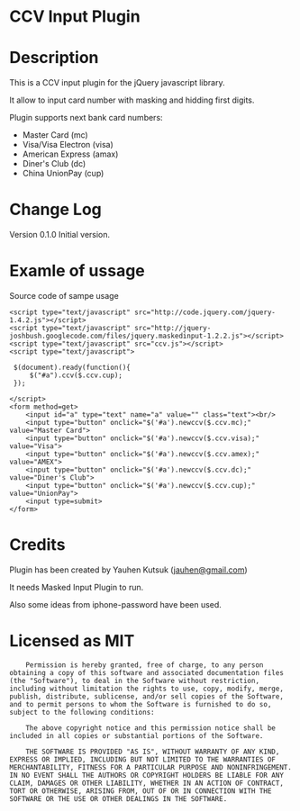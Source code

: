 CCV Input Plugin
================

Description
===========

This is a CCV input plugin for the jQuery javascript library.

It allow to input card number with masking and hidding first digits.

Plugin supports next bank card numbers:
- Master Card (mc)
- Visa/Visa Electron (visa)
- American Express (amax)
- Diner's Club (dc)
- China UnionPay (cup)

Change Log
==========

Version 0.1.0
Initial version.

Examle of ussage
================

Source code of sampe usage

    <script type="text/javascript" src="http://code.jquery.com/jquery-1.4.2.js"></script>
    <script type="text/javascript" src="http://jquery-joshbush.googlecode.com/files/jquery.maskedinput-1.2.2.js"></script>
    <script type="text/javascript" src="ccv.js"></script>
    <script type="text/javascript">

     $(document).ready(function(){
         $("#a").ccv($.ccv.cup);
     });

    </script>
    <form method=get>
        <input id="a" type="text" name="a" value="" class="text"><br/>
        <input type="button" onclick="$('#a').newccv($.ccv.mc);" value="Master Card">
        <input type="button" onclick="$('#a').newccv($.ccv.visa);" value="Visa">
        <input type="button" onclick="$('#a').newccv($.ccv.amex);" value="AMEX">
        <input type="button" onclick="$('#a').newccv($.ccv.dc);" value="Diner's Club">
        <input type="button" onclick="$('#a').newccv($.ccv.cup);" value="UnionPay">
        <input type=submit> 
    </form>

Credits
=======

Plugin has been created by Yauhen Kutsuk (jauhen@gmail.com)

It needs Masked Input Plugin to run.

Also some ideas from iphone-password have been used.

Licensed as MIT
===============

		Permission is hereby granted, free of charge, to any person obtaining a copy of this software and associated documentation files (the "Software"), to deal in the Software without restriction, including without limitation the rights to use, copy, modify, merge, publish, distribute, sublicense, and/or sell copies of the Software, and to permit persons to whom the Software is furnished to do so, subject to the following conditions:

		The above copyright notice and this permission notice shall be included in all copies or substantial portions of the Software.

		THE SOFTWARE IS PROVIDED "AS IS", WITHOUT WARRANTY OF ANY KIND, EXPRESS OR IMPLIED, INCLUDING BUT NOT LIMITED TO THE WARRANTIES OF MERCHANTABILITY, FITNESS FOR A PARTICULAR PURPOSE AND NONINFRINGEMENT. IN NO EVENT SHALL THE AUTHORS OR COPYRIGHT HOLDERS BE LIABLE FOR ANY CLAIM, DAMAGES OR OTHER LIABILITY, WHETHER IN AN ACTION OF CONTRACT, TORT OR OTHERWISE, ARISING FROM, OUT OF OR IN CONNECTION WITH THE SOFTWARE OR THE USE OR OTHER DEALINGS IN THE SOFTWARE.